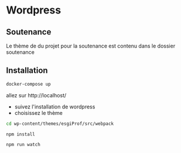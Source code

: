 # Wordpress

## Soutenance
Le thème de du projet pour la soutenance est contenu dans le dossier soutenance

## Installation

```sh
docker-compose up
```

allez sur http://localhost/
* suivez l'installation de wordpress
* choisissez le thème

```sh
cd wp-content/themes/esgiProf/src/webpack
```
```sh
npm install
```
```sh
npm run watch
```
